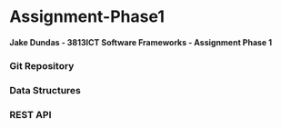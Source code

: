 # Assignment-Phase1
#### Jake Dundas - 3813ICT Software Frameworks - Assignment Phase 1

### Git Repository


### Data Structures


### REST API



